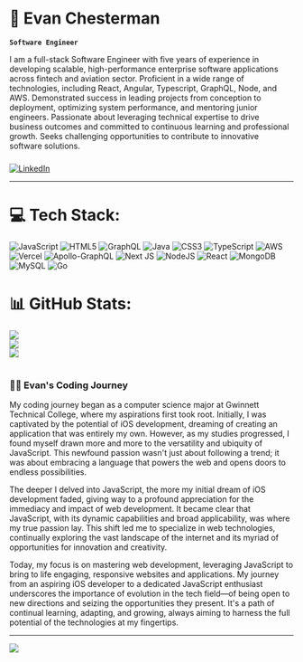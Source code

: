 # 🎸 Evan Chesterman

**`Software Engineer`**

I am a full-stack Software Engineer with five years of experience in developing scalable, high-performance enterprise software applications across fintech and aviation sector. Proficient in a wide range of technologies, including React, Angular, Typescript, GraphQL, Node, and AWS. Demonstrated success in leading projects from conception to deployment, optimizing system performance, and mentoring junior engineers. Passionate about leveraging technical expertise to drive business outcomes and committed to continuous learning and professional growth. Seeks challenging opportunities to contribute to innovative software solutions.

###

[![LinkedIn](https://img.shields.io/badge/LinkedIn-%230077B5.svg?logo=linkedin&logoColor=white)](https://linkedin.com/in/https://www.linkedin.com/in/evan-chesterman/)

---

# 💻 Tech Stack:
![JavaScript](https://img.shields.io/badge/javascript-%23323330.svg?style=flat&logo=javascript&logoColor=%23F7DF1E) ![HTML5](https://img.shields.io/badge/html5-%23E34F26.svg?style=flat&logo=html5&logoColor=white) ![GraphQL](https://img.shields.io/badge/-GraphQL-E10098?style=flat&logo=graphql&logoColor=white) ![Java](https://img.shields.io/badge/java-%23ED8B00.svg?style=flat&logo=openjdk&logoColor=white) ![CSS3](https://img.shields.io/badge/css3-%231572B6.svg?style=flat&logo=css3&logoColor=white) ![TypeScript](https://img.shields.io/badge/typescript-%23007ACC.svg?style=flat&logo=typescript&logoColor=white) ![AWS](https://img.shields.io/badge/AWS-%23FF9900.svg?style=flat&logo=amazon-aws&logoColor=white) ![Vercel](https://img.shields.io/badge/vercel-%23000000.svg?style=flat&logo=vercel&logoColor=white) ![Apollo-GraphQL](https://img.shields.io/badge/-ApolloGraphQL-311C87?style=flat&logo=apollo-graphql) ![Next JS](https://img.shields.io/badge/Next-black?style=flat&logo=next.js&logoColor=white) ![NodeJS](https://img.shields.io/badge/node.js-6DA55F?style=flat&logo=node.js&logoColor=white) ![React](https://img.shields.io/badge/react-%2320232a.svg?style=flat&logo=react&logoColor=%2361DAFB) ![MongoDB](https://img.shields.io/badge/MongoDB-%234ea94b.svg?style=flat&logo=mongodb&logoColor=white) ![MySQL](https://img.shields.io/badge/mysql-%2300000f.svg?style=flat&logo=mysql&logoColor=white) ![Go](https://img.shields.io/badge/go-%2300ADD8.svg?style=flat&logo=go&logoColor=white)

# 📊 GitHub Stats:
![](https://github-readme-stats.vercel.app/api?username=chestermane&theme=calm&hide_border=false&include_all_commits=true&count_private=true)<br/>
![](https://github-readme-streak-stats.herokuapp.com/?user=chestermane&theme=calm&hide_border=false)<br/>
![](https://github-readme-stats.vercel.app/api/top-langs/?username=chestermane&theme=calm&hide_border=false&include_all_commits=true&count_private=true&layout=compact)

#
 <summary><h3>👨‍💻 Evan's Coding Journey</h3></summary>
My coding journey began as a computer science major at Gwinnett Technical College, where my aspirations first took root. Initially, I was captivated by the potential of iOS development, dreaming of creating an application that was entirely my own. However, as my studies progressed, I found myself drawn more and more to the versatility and ubiquity of JavaScript. This newfound passion wasn't just about following a trend; it was about embracing a language that powers the web and opens doors to endless possibilities.

The deeper I delved into JavaScript, the more my initial dream of iOS development faded, giving way to a profound appreciation for the immediacy and impact of web development. It became clear that JavaScript, with its dynamic capabilities and broad applicability, was where my true passion lay. This shift led me to specialize in web technologies, continually exploring the vast landscape of the internet and its myriad of opportunities for innovation and creativity.

Today, my focus is on mastering web development, leveraging JavaScript to bring to life engaging, responsive websites and applications. My journey from an aspiring iOS developer to a dedicated JavaScript enthusiast underscores the importance of evolution in the tech field—of being open to new directions and seizing the opportunities they present. It's a path of continual learning, adapting, and growing, always aiming to harness the full potential of the technologies at my fingertips.

---
[![](https://visitcount.itsvg.in/api?id=chestermane&icon=0&color=0)](https://visitcount.itsvg.in)
